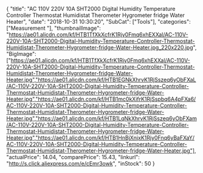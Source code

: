 {
	"title": "AC 110V 220V 10A SHT2000 Digital Humidity Temperature Controller Thermostat Humidistat Therometer Hygrometer fridge Water Heater",
	"date": "2018-10-31 10:30:20",
	"SubCat": ["Tools"],
	"categories": ["Measurement "],
	"thumbnailImage": "https://ae01.alicdn.com/kf/HTB1TfXkXcfrK1Rjy0Fmq6xhEXXal/AC-110V-220V-10A-SHT2000-Digital-Humidity-Temperature-Controller-Thermostat-Humidistat-Therometer-Hygrometer-fridge-Water-Heater.jpg_220x220.jpg",
	"BigImage": ["https://ae01.alicdn.com/kf/HTB1TfXkXcfrK1Rjy0Fmq6xhEXXal/AC-110V-220V-10A-SHT2000-Digital-Humidity-Temperature-Controller-Thermostat-Humidistat-Therometer-Hygrometer-fridge-Water-Heater.jpg","https://ae01.alicdn.com/kf/HTB1EGNkXhrvK1RjSszeq6yObFXaL/AC-110V-220V-10A-SHT2000-Digital-Humidity-Temperature-Controller-Thermostat-Humidistat-Therometer-Hygrometer-fridge-Water-Heater.jpg","https://ae01.alicdn.com/kf/HTB1mc0kXifrK1RjSspbq6A4pFXa6/AC-110V-220V-10A-SHT2000-Digital-Humidity-Temperature-Controller-Thermostat-Humidistat-Therometer-Hygrometer-fridge-Water-Heater.jpg","https://ae01.alicdn.com/kf/HTB1LqNkXhrvK1RjSszeq6yObFXam/AC-110V-220V-10A-SHT2000-Digital-Humidity-Temperature-Controller-Thermostat-Humidistat-Therometer-Hygrometer-fridge-Water-Heater.jpg","https://ae01.alicdn.com/kf/HTB1HnBjXnjxK1Rjy0Fnq6yBaFXaY/AC-110V-220V-10A-SHT2000-Digital-Humidity-Temperature-Controller-Thermostat-Humidistat-Therometer-Hygrometer-fridge-Water-Heater.jpg"],
	"actualPrice": 14.04,
	"comparePrice": 15.43,
	"linkurl": "http://s.click.aliexpress.com/e/cEmr3owk",
	"inStock": 50
}
